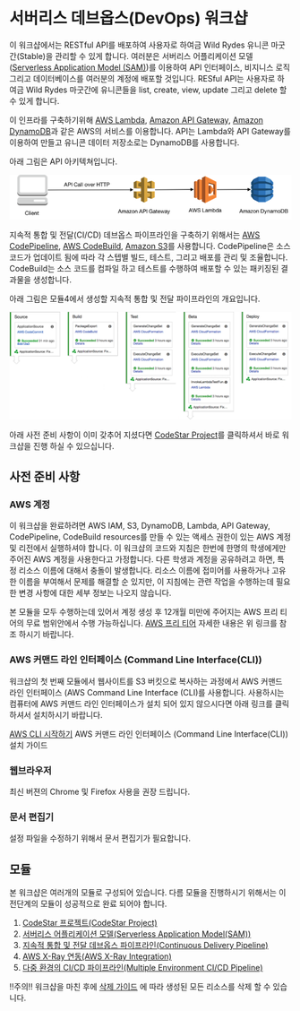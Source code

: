 # 서버리스 데브옵스(DevOps) 워크샵

이 워크샵에서는 RESTful API를 배포하여 사용자로 하여금 Wild Rydes 유니콘 마굿간(Stable)을 관리할 수 있게 합니다. 여러분은 서버리스 어플리케이션 모델([Serverless Application Model (SAM)](https://github.com/awslabs/serverless-application-model))를 이용하여 API 인터페이스, 비지니스 로직 그리고 데이터베이스를 여러분의 계정에 배포할 것입니다. RESful API는 사용자로 하여금 Wild Rydes 마굿간에 유니콘들을 list, create, view, update 그리고 delete 할 수 있게 합니다.

이 인프라를 구축하기위해 [AWS Lambda](https://aws.amazon.com/lambda/), [Amazon API Gateway](https://aws.amazon.com/api-gateway/), [Amazon DynamoDB](https://aws.amazon.com/dynamodb/)과 같은 AWS의 서비스를 이용합니다. API는 Lambda와 API Gateway를 이용하여 만들고 유니콘 데이터 저장소로는 DynamoDB를 사용합니다.

아래 그림은 API 아키텍쳐입니다.

![Wild Rydes DevOps RESTful API Application Architecture](images/wildrydes-devops-api-architecture.png)

지속적 통합 및 전달(CI/CD) 데브옵스 파이프라인을 구축하기 위해서는 [AWS CodePipeline](https://aws.amazon.com/codepipeline/), [AWS CodeBuild](https://aws.amazon.com/codebuild/), [Amazon S3](https://aws.amazon.com/s3/)를 사용합니다. CodePipeline은 소스 코드가 업데이트 됨에 따라 각 스텝별 빌드, 테스트, 그리고 배포를 관리 및 조율합니다. CodeBuild는 소스 코드를 컴파일 하고 테스트를 수행하여 배포할 수 있는 패키징된 결과물을 생성합니다.

아래 그림은 모듈4에서 생성할 지속적 통합 및 전달 파이프라인의 개요입니다.

![Wild Rydes Unicorn API Continuous Delivery Pipeline](images/codepipeline-final.png)

아래 사전 준비 사항이 이미 갖추어 지셨다면 [CodeStar Project](0_CodeStar)를 클릭하셔서 바로 워크샵을 진행 하실 수 있으십니다.

## 사전 준비 사항

### AWS 계정

이 워크샵을 완료하려면 AWS IAM, S3, DynamoDB, Lambda, API Gateway, CodePipeline, CodeBuild resources를 만들 수 있는 액세스 권한이 있는 AWS 계정 및 리전에서 실행하셔야 합니다. 이 워크샵의 코드와 지침은 한번에 한명의 학생에게만 주어진 AWS 계정을 사용한다고 가정합니다. 다른 학생과 계정을 공유하려고 하면, 특정 리소스 이름에 대해서 충돌이 발생합니다. 리소스 이름에 접미어를 사용하거나 고유한 이름을 부여해서 문제를 해결할 순 있지만, 이 지침에는 관련 작업을 수행하는데 필요한 변경 사항에 대한 세부 정보는 나오지 않습니다.

본 모듈을 모두 수행하는데 있어서 계정 생성 후 12개월 미만에 주어지는 AWS 프리 티어의 무료 범위안에서 수행 가능하십니다. [AWS 프리 티어](https://aws.amazon.com/free/) 자세한 내용은 위 링크를 참조 하시기 바랍니다.

### AWS 커맨드 라인 인터페이스 (Command Line Interface(CLI))

워크샵의 첫 번째 모듈에서 웹사이트를 S3 버킷으로 복사하는 과정에서 AWS 커맨드 라인 인터페이스 (AWS Command Line Interface (CLI)를 사용합니다. 사용하시는 컴퓨터에 AWS 커맨드 라인 인터페이스가 설치 되어 있지 않으시다면 아래 링크를 클릭하셔서 설치하시기 바랍니다.

[AWS CLI 시작하기](http://docs.aws.amazon.com/cli/latest/userguide/cli-chap-getting-set-up.html) AWS 커맨드 라인 인터페이스 (Command Line Interface(CLI)) 설치 가이드

### 웹브라우저

최신 버젼의 Chrome 및 Firefox 사용을 권장 드립니다.

### 문서 편집기

설정 파일을 수정하기 위해서 문서 편집기가 필요합니다.

## 모듈

본 워크샵은 여러개의 모듈로 구성되어 있습니다. 다름 모듈을 진행하시기 위해서는 이전단계의 모듈이 성공적으로 완료 되어야 합니다.

1. [CodeStar 프로젝트(CodeStar Project)](0_CodeStar)
1. [서버리스 어플리케이션 모델(Serverless Application Model(SAM))](1_ServerlessApplicationModel)
1. [지속적 통합 및 전달 데브옵스 파이프라인(Continuous Delivery Pipeline)](2_ContinuousDeliveryPipeline)
1. [AWS X-Ray 연동(AWS X-Ray Integration)](3_XRay)
1. [다중 환경의 CI/CD 파이프라인(Multiple Environment CI/CD Pipeline)](4_MultipleEnvironments)


!!주의!! 워크샵을 마친 후에 [삭제 가이드](9_CleanUp) 에 따라 생성된 모든 리소스를 삭제 할 수 있습니다.
